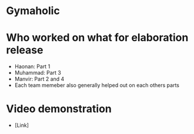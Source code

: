 # Gymaholic

# Who worked on what for elaboration release
- Haonan: Part 1
- Muhammad: Part 3
- Manvir: Part 2 and 4
- Each team memeber also generally helped out on each others parts

# Video demonstration
- [Link]

